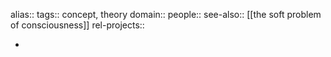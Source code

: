 alias::
tags:: concept, theory
domain::
people::
see-also:: [[the soft problem of consciousness]]
rel-projects::


-
